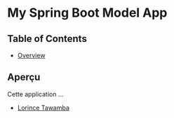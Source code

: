 # My Spring Boot Model App

## Table of Contents

- [Overview](#Aperçu)

## Aperçu

Cette application ...

- [Lorince Tawamba](https://github.com/LorinceTawamba)